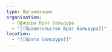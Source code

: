 ```yaml
---
type: Организация
organisation:
  - Офицеры Врат Бальдура
  - "[[Правительство Врат Бальдура]]"
location:
  - "[[Врата Бальдура]]"
---
```


